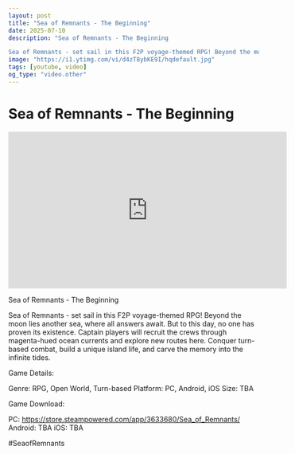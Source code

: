 ```yaml
---
layout: post
title: "Sea of ​​Remnants - The Beginning"
date: 2025-07-10
description: "Sea of ​​Remnants - The Beginning

Sea of Remnants - set sail in this F2P voyage-themed RPG! Beyond the moon lies another sea, where all answers await. ..."
image: "https://i1.ytimg.com/vi/d4zT8ybKE9I/hqdefault.jpg"
tags: [youtube, video]
og_type: "video.other"
---
```


<script type="application/ld+json">
{
  "@context": "http://schema.org",
  "@type": "VideoObject",
  "name": "Sea of \u200b\u200bRemnants - The Beginning",
  "description": "Sea of \u200b\u200bRemnants - The Beginning\n\nSea of Remnants - set sail in this F2P voyage-themed RPG! Beyond the moon lies another sea, where all answers await. But to this day, no one has proven its existence. Captain players will recruit the crews through magenta-hued ocean currents and explore new routes here. Conquer turn-based combat, build a unique island life, and carve the memory into the infinite tides.\n\nGame Details:\n\nGenre: RPG, Open World, Turn-based\nPlatform: PC, Android, iOS\nSize: TBA\n\nGame Download:\n\nPC: https://store.steampowered.com/app/3633680/Sea_of_Remnants/\nAndroid: TBA\niOS: TBA\n\n#SeaofRemnants",
  "thumbnailUrl": "https://i1.ytimg.com/vi/d4zT8ybKE9I/hqdefault.jpg",
  "uploadDate": "2025-07-10T12:01:14",
  "embedUrl": "https://www.youtube.com/embed/d4zT8ybKE9I",
  "publisher": {
    "@type": "Person",
    "name": "Celo Zaga"
  },
  "mainEntityOfPage": {
    "@type": "WebPage",
    "@id": "https://celozaga.github.io/2025/07/10/sea-of-\u200b\u200bremnants---the-beginning-d4zT8ybKE9I.html"
  },
  "duration": "PT0M0S"
}
</script>

<script type="application/ld+json">
{
  "@context": "http://schema.org",
  "@type": "BlogPosting",
  "headline": "Sea of \u200b\u200bRemnants - The Beginning",
  "image": "https://i1.ytimg.com/vi/d4zT8ybKE9I/hqdefault.jpg",
  "publisher": {
    "@type": "Person",
    "name": "Celo Zaga"
  },
  "url": "https://celozaga.github.io/2025/07/10/sea-of-\u200b\u200bremnants---the-beginning-d4zT8ybKE9I.html",
  "datePublished": "2025-07-10T12:01:14",
  "dateCreated": "2025-07-10T12:01:14",
  "dateModified": "2025-07-10T12:01:14",
  "description": "Sea of \u200b\u200bRemnants - The Beginning\n\nSea of Remnants - set sail in this F2P voyage-themed RPG! Beyond the moon lies another sea, where all answers await. ...",
  "author": {
    "@type": "Person",
    "name": "Celo Zaga"
  },
  "mainEntityOfPage": {
    "@type": "WebPage",
    "@id": "https://celozaga.github.io/2025/07/10/sea-of-\u200b\u200bremnants---the-beginning-d4zT8ybKE9I.html"
  }
}
</script>

<h1 class="youtube-post-title">Sea of ​​Remnants - The Beginning</h1>

<iframe width="560" height="315" src="https://www.youtube.com/embed/d4zT8ybKE9I" class="youtube-post-embed" frameborder="0" allowfullscreen></iframe>

<p class="youtube-post-description">Sea of ​​Remnants - The Beginning

Sea of Remnants - set sail in this F2P voyage-themed RPG! Beyond the moon lies another sea, where all answers await. But to this day, no one has proven its existence. Captain players will recruit the crews through magenta-hued ocean currents and explore new routes here. Conquer turn-based combat, build a unique island life, and carve the memory into the infinite tides.

Game Details:

Genre: RPG, Open World, Turn-based
Platform: PC, Android, iOS
Size: TBA

Game Download:

PC: https://store.steampowered.com/app/3633680/Sea_of_Remnants/
Android: TBA
iOS: TBA

#SeaofRemnants</p>
